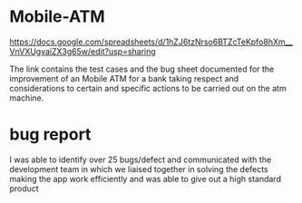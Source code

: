 # Mobile-ATM
https://docs.google.com/spreadsheets/d/1hZJ6tzNrso6BTZcTeKpfo8hXm__VnVXUgvaiZX3g65w/edit?usp=sharing

The link contains the test cases and the bug sheet documented for the improvement of an Mobile ATM for a bank taking respect and considerations to certain and specific actions to be carried out on the atm machine.

# bug report
I was able to identify over 25 bugs/defect and communicated with the development team in which we liaised together in solving the defects making the app work efficiently and was able to give out a high standard product
